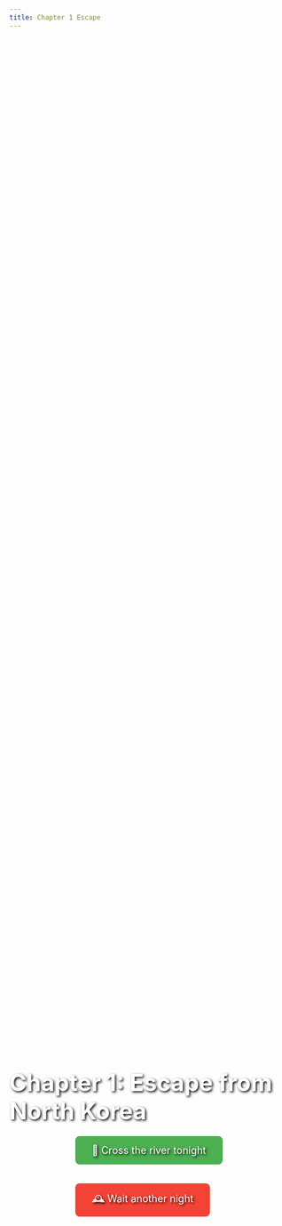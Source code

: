 ```yaml
---
title: Chapter 1 Escape
---
```


<div style="position: relative; width: 100%; height: 100vh; background-image: url('{{ site.baseurl }}/assets/images/escape-bg.png'); background-size: cover; background-position: center; display: flex; flex-direction: column; align-items: center; justify-content: center; color: white; text-shadow: 2px 2px 4px #000;">

<h1 style="font-size: 3em; margin: 0 0 10px 0;">Chapter 1: Escape from North Korea</h1>


<div>
<a href="{{ site.baseurl }}/scenarios/chapter2-china" style="display:inline-block; margin:10px; padding:15px 30px; background:#4CAF50; color:#fff; border-radius:8px; text-decoration:none; font-size:18px;">🌊 Cross the river tonight</a>

<a href="{{ site.baseurl }}/scenarios/chapter2-delay" style="display:inline-block; margin:10px; padding:15px 30px; background:#f44336; color:#fff; border-radius:8px; text-decoration:none; font-size:18px;">🕰️ Wait another night</a>
</div>

</div>
